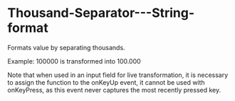 # Thousand-Separator---String-format

Formats value by separating thousands.

Example: 100000 is transformed into 100.000

Note that when used in an input field for live transformation, 
it is necessary to assign the function to the onKeyUp event, 
it cannot be used with onKeyPress, as this event never captures the most recently pressed key.
